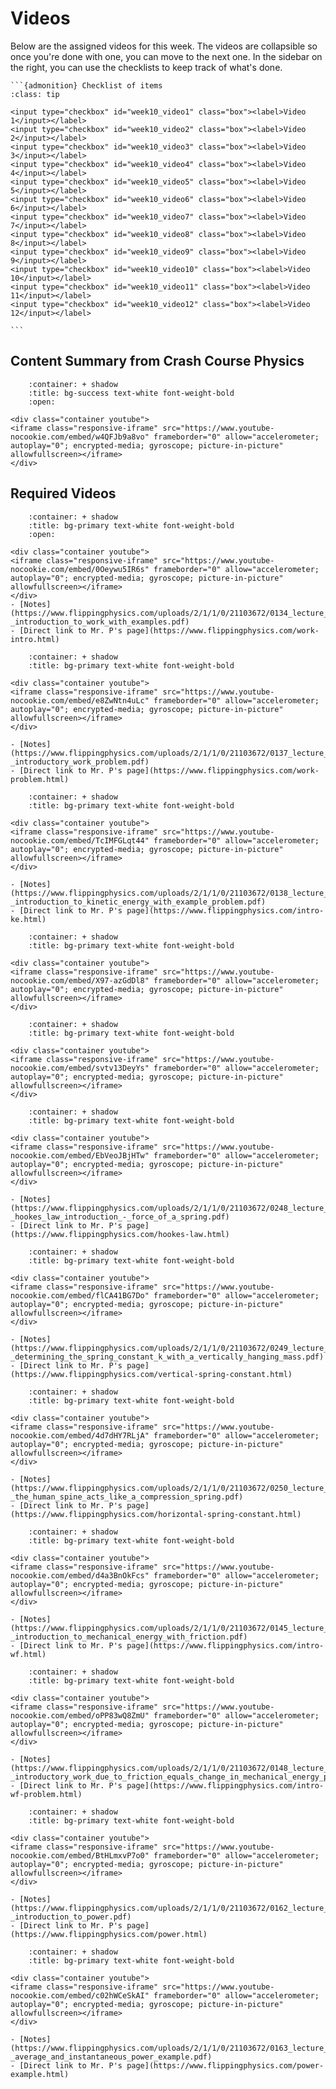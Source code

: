 # Videos

Below are the assigned videos for this week. 
The videos are collapsible so once you're done with one, you can move to the next one.
In the sidebar on the right, you can use the checklists to keep track of what's done.

````{margin}
```{admonition} Checklist of items
:class: tip

<input type="checkbox" id="week10_video1" class="box"><label>Video 1</input></label>
<input type="checkbox" id="week10_video2" class="box"><label>Video 2</input></label>
<input type="checkbox" id="week10_video3" class="box"><label>Video 3</input></label>
<input type="checkbox" id="week10_video4" class="box"><label>Video 4</input></label>
<input type="checkbox" id="week10_video5" class="box"><label>Video 5</input></label>
<input type="checkbox" id="week10_video6" class="box"><label>Video 6</input></label>
<input type="checkbox" id="week10_video7" class="box"><label>Video 7</input></label>
<input type="checkbox" id="week10_video8" class="box"><label>Video 8</input></label>
<input type="checkbox" id="week10_video9" class="box"><label>Video 9</input></label>
<input type="checkbox" id="week10_video10" class="box"><label>Video 10</input></label>
<input type="checkbox" id="week10_video11" class="box"><label>Video 11</input></label>
<input type="checkbox" id="week10_video12" class="box"><label>Video 12</input></label>

```
````

## Content Summary from Crash Course Physics

```{dropdown} Work, Energy, and Power
    :container: + shadow
    :title: bg-success text-white font-weight-bold
    :open:

<div class="container youtube">
<iframe class="responsive-iframe" src="https://www.youtube-nocookie.com/embed/w4QFJb9a8vo" frameborder="0" allow="accelerometer; autoplay="0"; encrypted-media; gyroscope; picture-in-picture" allowfullscreen></iframe>
</div>
```

## Required Videos

```{dropdown} 1. Introduction to Work with Examples
    :container: + shadow
    :title: bg-primary text-white font-weight-bold
    :open:

<div class="container youtube">
<iframe class="responsive-iframe" src="https://www.youtube-nocookie.com/embed/0Oeywu5IR6s" frameborder="0" allow="accelerometer; autoplay="0"; encrypted-media; gyroscope; picture-in-picture" allowfullscreen></iframe>
</div>
- [Notes](https://www.flippingphysics.com/uploads/2/1/1/0/21103672/0134_lecture_notes_-_introduction_to_work_with_examples.pdf)
- [Direct link to Mr. P's page](https://www.flippingphysics.com/work-intro.html)
```

```{dropdown} 2. Introductory Work Problem
    :container: + shadow
    :title: bg-primary text-white font-weight-bold

<div class="container youtube">
<iframe class="responsive-iframe" src="https://www.youtube-nocookie.com/embed/e8ZwNtn4uLc" frameborder="0" allow="accelerometer; autoplay="0"; encrypted-media; gyroscope; picture-in-picture" allowfullscreen></iframe>
</div>

- [Notes](https://www.flippingphysics.com/uploads/2/1/1/0/21103672/0137_lecture_notes_-_introductory_work_problem.pdf)
- [Direct link to Mr. P's page](https://www.flippingphysics.com/work-problem.html)
```

```{dropdown} 3. Introduction to Kinetic Energy with Example Problem
    :container: + shadow
    :title: bg-primary text-white font-weight-bold

<div class="container youtube">
<iframe class="responsive-iframe" src="https://www.youtube-nocookie.com/embed/TcIMFGLqt44" frameborder="0" allow="accelerometer; autoplay="0"; encrypted-media; gyroscope; picture-in-picture" allowfullscreen></iframe>
</div>

- [Notes](https://www.flippingphysics.com/uploads/2/1/1/0/21103672/0138_lecture_notes_-_introduction_to_kinetic_energy_with_example_problem.pdf)
- [Direct link to Mr. P's page](https://www.flippingphysics.com/intro-ke.html)
```

```{dropdown} 4. Introduction to the Integral or Anti-Derivative for use in Work from a Non-Constant Force
    :container: + shadow
    :title: bg-primary text-white font-weight-bold

<div class="container youtube">
<iframe class="responsive-iframe" src="https://www.youtube-nocookie.com/embed/X97-azGdDl8" frameborder="0" allow="accelerometer; autoplay="0"; encrypted-media; gyroscope; picture-in-picture" allowfullscreen></iframe>
</div>
```

```{dropdown} 5. Defining Work with the Dot Product and a Review of the Dot Product - Constant Force
    :container: + shadow
    :title: bg-primary text-white font-weight-bold

<div class="container youtube">
<iframe class="responsive-iframe" src="https://www.youtube-nocookie.com/embed/svtv13DeyYs" frameborder="0" allow="accelerometer; autoplay="0"; encrypted-media; gyroscope; picture-in-picture" allowfullscreen></iframe>
</div>
```

```{dropdown} 6. Hooke's Law Introduction - Force of a Spring
    :container: + shadow
    :title: bg-primary text-white font-weight-bold
    
<div class="container youtube">
<iframe class="responsive-iframe" src="https://www.youtube-nocookie.com/embed/EbVeoJBjHTw" frameborder="0" allow="accelerometer; autoplay="0"; encrypted-media; gyroscope; picture-in-picture" allowfullscreen></iframe>
</div>

- [Notes](https://www.flippingphysics.com/uploads/2/1/1/0/21103672/0248_lecture_notes_-_hookes_law_introduction_-_force_of_a_spring.pdf)
- [Direct link to Mr. P's page](https://www.flippingphysics.com/hookes-law.html)
```

```{dropdown} 7. Determining the Spring Constant, k, with a Vertically Hanging Mass
    :container: + shadow
    :title: bg-primary text-white font-weight-bold

<div class="container youtube">
<iframe class="responsive-iframe" src="https://www.youtube-nocookie.com/embed/flCA41BG7Do" frameborder="0" allow="accelerometer; autoplay="0"; encrypted-media; gyroscope; picture-in-picture" allowfullscreen></iframe>
</div>

- [Notes](https://www.flippingphysics.com/uploads/2/1/1/0/21103672/0249_lecture_notes_-_determining_the_spring_constant_k_with_a_vertically_hanging_mass.pdf)
- [Direct link to Mr. P's page](https://www.flippingphysics.com/vertical-spring-constant.html)
```

```{dropdown} 8. The Human Spine acts like a Compression Spring
    :container: + shadow
    :title: bg-primary text-white font-weight-bold

<div class="container youtube">
<iframe class="responsive-iframe" src="https://www.youtube-nocookie.com/embed/4d7dHY7RLjA" frameborder="0" allow="accelerometer; autoplay="0"; encrypted-media; gyroscope; picture-in-picture" allowfullscreen></iframe>
</div>

- [Notes](https://www.flippingphysics.com/uploads/2/1/1/0/21103672/0250_lecture_notes_-_the_human_spine_acts_like_a_compression_spring.pdf)
- [Direct link to Mr. P's page](https://www.flippingphysics.com/horizontal-spring-constant.html)
```

```{dropdown} 9. Introduction to Mechanical Energy with Friction
    :container: + shadow
    :title: bg-primary text-white font-weight-bold

<div class="container youtube">
<iframe class="responsive-iframe" src="https://www.youtube-nocookie.com/embed/d4a3BnOkFcs" frameborder="0" allow="accelerometer; autoplay="0"; encrypted-media; gyroscope; picture-in-picture" allowfullscreen></iframe>
</div>

- [Notes](https://www.flippingphysics.com/uploads/2/1/1/0/21103672/0145_lecture_notes_-_introduction_to_mechanical_energy_with_friction.pdf)
- [Direct link to Mr. P's page](https://www.flippingphysics.com/intro-wf.html)
```

```{dropdown} 10. Introductory Work due to Friction equals Change in Mechanical Energy Problem
    :container: + shadow
    :title: bg-primary text-white font-weight-bold

<div class="container youtube">
<iframe class="responsive-iframe" src="https://www.youtube-nocookie.com/embed/oPP83wQ8ZmU" frameborder="0" allow="accelerometer; autoplay="0"; encrypted-media; gyroscope; picture-in-picture" allowfullscreen></iframe>
</div>

- [Notes](https://www.flippingphysics.com/uploads/2/1/1/0/21103672/0148_lecture_notes_-_introductory_work_due_to_friction_equals_change_in_mechanical_energy_problem.pdf)
- [Direct link to Mr. P's page](https://www.flippingphysics.com/intro-wf-problem.html)
```

```{dropdown} 11. Introduction to Power
    :container: + shadow
    :title: bg-primary text-white font-weight-bold

<div class="container youtube">
<iframe class="responsive-iframe" src="https://www.youtube-nocookie.com/embed/BtHLmxvP7o0" frameborder="0" allow="accelerometer; autoplay="0"; encrypted-media; gyroscope; picture-in-picture" allowfullscreen></iframe>
</div>

- [Notes](https://www.flippingphysics.com/uploads/2/1/1/0/21103672/0162_lecture_notes_-_introduction_to_power.pdf)
- [Direct link to Mr. P's page](https://www.flippingphysics.com/power.html)
```

```{dropdown} 12. Average and Instantaneous Power Example
    :container: + shadow
    :title: bg-primary text-white font-weight-bold

<div class="container youtube">
<iframe class="responsive-iframe" src="https://www.youtube-nocookie.com/embed/c02hWCeSkAI" frameborder="0" allow="accelerometer; autoplay="0"; encrypted-media; gyroscope; picture-in-picture" allowfullscreen></iframe>
</div>

- [Notes](https://www.flippingphysics.com/uploads/2/1/1/0/21103672/0163_lecture_notes_-_average_and_instantaneous_power_example.pdf)
- [Direct link to Mr. P's page](https://www.flippingphysics.com/power-example.html)
```
